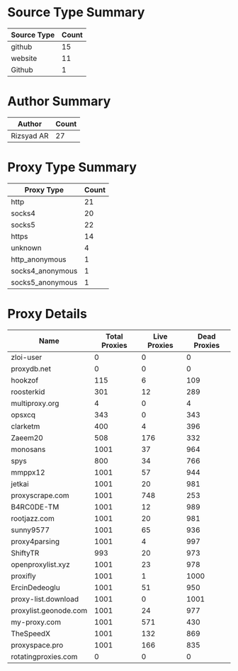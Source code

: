 # Source Type Summary

| Source Type | Count |
|-------------|-------|
| github | 15 |
| website | 11 |
| Github | 1 |


# Author Summary

| Author | Count |
|--------|-------|
| Rizsyad AR | 27 |


# Proxy Type Summary

| Proxy Type | Count |
|------------|-------|
| http | 21 |
| socks4 | 20 |
| socks5 | 22 |
| https | 14 |
| unknown | 4 |
| http_anonymous | 1 |
| socks4_anonymous | 1 |
| socks5_anonymous | 1 |


# Proxy Details

| Name | Total Proxies | Live Proxies | Dead Proxies |
|------|---------------|--------------|---------------|
| zloi-user | 0 | 0 | 0 |
| proxydb.net | 0 | 0 | 0 |
| hookzof | 115 | 6 | 109 |
| roosterkid | 301 | 12 | 289 |
| multiproxy.org | 4 | 0 | 4 |
| opsxcq | 343 | 0 | 343 |
| clarketm | 400 | 4 | 396 |
| Zaeem20 | 508 | 176 | 332 |
| monosans | 1001 | 37 | 964 |
| spys | 800 | 34 | 766 |
| mmppx12 | 1001 | 57 | 944 |
| jetkai | 1001 | 20 | 981 |
| proxyscrape.com | 1001 | 748 | 253 |
| B4RC0DE-TM | 1001 | 12 | 989 |
| rootjazz.com | 1001 | 20 | 981 |
| sunny9577 | 1001 | 65 | 936 |
| proxy4parsing | 1001 | 4 | 997 |
| ShiftyTR | 993 | 20 | 973 |
| openproxylist.xyz | 1001 | 23 | 978 |
| proxifly | 1001 | 1 | 1000 |
| ErcinDedeoglu | 1001 | 51 | 950 |
| proxy-list.download | 1001 | 0 | 1001 |
| proxylist.geonode.com | 1001 | 24 | 977 |
| my-proxy.com | 1001 | 571 | 430 |
| TheSpeedX | 1001 | 132 | 869 |
| proxyspace.pro | 1001 | 166 | 835 |
| rotatingproxies.com | 0 | 0 | 0 |

